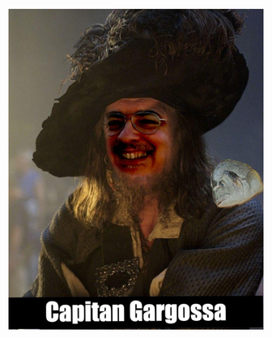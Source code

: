 ![alt text](https://github.com/gaghigogu/capitan-gargossa/blob/master/capitan_gargossa_review.jpg "Logo Title Text 1")
